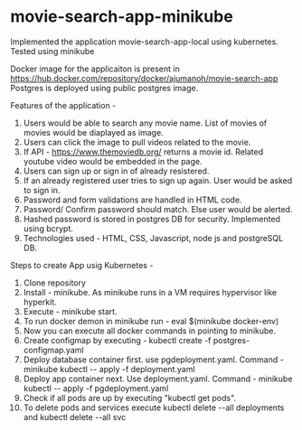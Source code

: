 # movie-search-app-minikube

Implemented the application movie-search-app-local using kubernetes. Tested using minikube

Docker image for the applicaiton is present in https://hub.docker.com/repository/docker/ajumanoh/movie-search-app
Postgres is deployed using public postgres image.

Features of the application -

1. Users would be able to search any movie name. List of movies of movies would be diaplayed as image.
2. Users can click the image to pull videos related to the movie.
3. If API - https://www.themoviedb.org/ returns a movie id. Related youtube video would be embedded in the page.
4. Users can sign up or sign in of already resistered.
5. If an already registered user tries to sign up again. User would be asked to sign in.
6. Password and form validations are handled in HTML code.
7. Password/ Confirm password should match. Else user would be alerted.
8. Hashed password is stored in postgres DB for security. Implemented using bcrypt.
9. Technologies used - HTML, CSS, Javascript, node js and postgreSQL DB.

Steps to create App usig Kubernetes -

1. Clone repository
2. Install - minikube. As minikube runs in a VM requires hypervisor like hyperkit. 
3. Execute - minikube start.
4. To run docker demon in minikube run - eval $(minikube docker-env) 
5. Now you can execute all docker commands in pointing to minikube.
6. Create configmap by executing - kubectl create -f postgres-configmap.yaml 
7. Deploy database container first. use pgdeployment.yaml. Command - minikube kubectl -- apply -f deployment.yaml
8. Deploy app container next. Use deployment.yaml. Command - minikube kubectl -- apply -f pgdeployment.yaml
9. Check if all pods are up by executing "kubectl get pods".
10. To delete pods and services execute kubectl delete --all deployments and kubectl delete --all svc
